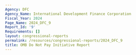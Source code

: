 ```yaml
---
Agency: DFC
Agency_Name: International Development Finance Corporation
Fiscal_Year: 2024
Page_Name: 2024_DFC_9
Report_Id: '9'
Requirements: []
layout: congressional-reports
permalink: /resources/congressional-reports/2024_DFC_9
title: OMB Do Not Pay Initiative Report
---
```

